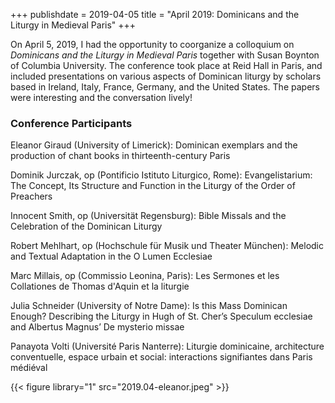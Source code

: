+++
publishdate = 2019-04-05
title = "April 2019: Dominicans and the Liturgy in Medieval Paris"
+++

On April 5, 2019, I had the opportunity to coorganize a colloquium on *Dominicans and the Liturgy in Medieval Paris* together with Susan Boynton of Columbia University. The conference took place at Reid Hall in Paris, and included presentations on various aspects of Dominican liturgy by scholars based in Ireland, Italy, France, Germany, and the United States. The papers were interesting and the conversation lively!

### Conference Participants

Eleanor Giraud (University of Limerick): Dominican exemplars and the production of chant books in thirteenth-century Paris

Dominik Jurczak, op (Pontificio Istituto Liturgico, Rome): Evangelistarium: The Concept, Its Structure and Function in the Liturgy of the Order of Preachers

Innocent Smith, op (Universität Regensburg): Bible Missals and the Celebration of the Dominican Liturgy

Robert Mehlhart, op (Hochschule für Musik und Theater München): Melodic and Textual Adaptation in the O Lumen Ecclesiae

Marc Millais, op (Commissio Leonina, Paris): Les Sermones et les Collationes de Thomas d'Aquin et la liturgie

Julia Schneider (University of Notre Dame): Is this Mass Dominican Enough? Describing the Liturgy in Hugh of St. Cher’s Speculum ecclesiae and Albertus Magnus’ De mysterio missae

Panayota Volti (Université Paris Nanterre): Liturgie dominicaine, architecture conventuelle, espace urbain et social: interactions signifiantes dans Paris médiéval

{{< figure library="1" src="2019.04-eleanor.jpeg" >}}
